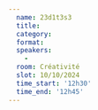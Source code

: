```yaml
---
  name: 23d1t3s3
  title: 
  category: 
  format: 
  speakers: 
    - 
  room: Créativité
  slot: 10/10/2024
  time_start: '12h30'
  time_end: '12h45'
---
```


